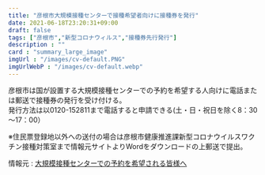 ```yaml
---
title: "彦根市大規模接種センターで接種希望者向けに接種券を発行"
date: 2021-06-18T23:20:31+09:00
draft: false
tags: ["彦根市","新型コロナウィルス","接種券先行発行"]
description : ""
card : "summary_large_image"
imgUrl : "/images/cv-default.PNG"
imgUrlWebP : "/images/cv-default.webp"
---
```

彦根市は国が設置する大規模接種センターでの予約を希望する人向けに電話または郵送で接種券の発行を受け付ける。    
発行方法は以0120-152811まで電話すると申請できる(土・日・祝日を除く8：30～17：00）

※住民票登録地以外への送付の場合は彦根市健康推進課新型コロナウイルスワクチン接種対策室まで情報元サイトよりWordをダウンロードの上郵送で提出。

情報元 : [大規模接種センターでの予約を希望される皆様へ](https://www.city.hikone.lg.jp/daiji/corona/vaccine/17117.html)